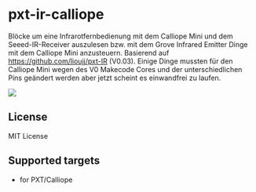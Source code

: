 # pxt-ir-calliope

Blöcke um eine Infrarotfernbedienung mit dem Calliope Mini und dem Seeed-IR-Receiver auszulesen bzw. mit dem Grove Infrared Emitter Dinge mit dem Calliope Mini anzusteuern. Basierend auf https://github.com/lioujj/pxt-IR (V0.03).
Einige Dinge mussten für den Calliope Mini wegen des V0 Makecode Cores und der unterschiedlichen Pins geändert werden aber jetzt scheint es einwandfrei zu laufen.

![](https://github.com/MKleinSB/pxt-IR-Calliope/blob/master/1.png) 

## License

MIT License


## Supported targets

* for PXT/Calliope


